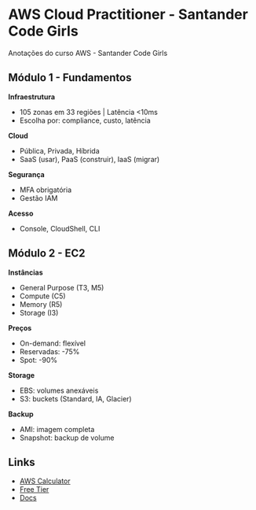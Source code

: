 # AWS Cloud Practitioner - Santander Code Girls

Anotações do curso AWS - Santander Code Girls

## Módulo 1 - Fundamentos

**Infraestrutura**
- 105 zonas em 33 regiões | Latência <10ms
- Escolha por: compliance, custo, latência

**Cloud**
- Pública, Privada, Híbrida
- SaaS (usar), PaaS (construir), IaaS (migrar)

**Segurança**
- MFA obrigatória
- Gestão IAM

**Acesso**
- Console, CloudShell, CLI

## Módulo 2 - EC2

**Instâncias**
- General Purpose (T3, M5)
- Compute (C5)
- Memory (R5)
- Storage (I3)

**Preços**
- On-demand: flexível
- Reservadas: -75%
- Spot: -90%

**Storage**
- EBS: volumes anexáveis
- S3: buckets (Standard, IA, Glacier)

**Backup**
- AMI: imagem completa
- Snapshot: backup de volume

## Links

- [AWS Calculator](https://calculator.aws.com/)
- [Free Tier](https://aws.amazon.com/free/)
- [Docs](https://docs.aws.amazon.com/)
